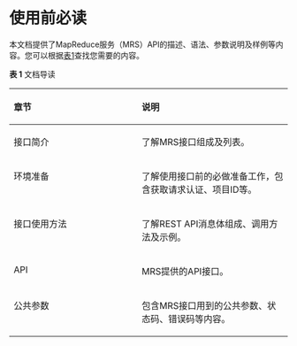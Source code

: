 # 使用前必读<a name="ZH-CN_TOPIC_0109962592"></a>

本文档提供了MapReduce服务（MRS）API的描述、语法、参数说明及样例等内容。您可以根据[表1](#table4106598815120)查找您需要的内容。

**表 1**  文档导读

<a name="table4106598815120"></a>
<table><thead align="left"><tr id="row6096568115120"><th class="cellrowborder" valign="top" width="46%" id="mcps1.2.3.1.1"><p id="p3927311715120"><a name="p3927311715120"></a><a name="p3927311715120"></a>章节</p>
</th>
<th class="cellrowborder" valign="top" width="54%" id="mcps1.2.3.1.2"><p id="p2700586915120"><a name="p2700586915120"></a><a name="p2700586915120"></a>说明</p>
</th>
</tr>
</thead>
<tbody><tr id="row3999175315120"><td class="cellrowborder" valign="top" width="46%" headers="mcps1.2.3.1.1 "><p id="p1810658615120"><a name="p1810658615120"></a><a name="p1810658615120"></a>接口简介</p>
</td>
<td class="cellrowborder" valign="top" width="54%" headers="mcps1.2.3.1.2 "><p id="p15303103115458"><a name="p15303103115458"></a><a name="p15303103115458"></a>了解MRS接口组成及列表。</p>
</td>
</tr>
<tr id="row4636455715120"><td class="cellrowborder" valign="top" width="46%" headers="mcps1.2.3.1.1 "><p id="p6454164915120"><a name="p6454164915120"></a><a name="p6454164915120"></a>环境准备</p>
</td>
<td class="cellrowborder" valign="top" width="54%" headers="mcps1.2.3.1.2 "><p id="p6049104415120"><a name="p6049104415120"></a><a name="p6049104415120"></a>了解使用接口前的必做准备工作，包含获取请求认证、项目ID等。</p>
</td>
</tr>
<tr id="row754849215120"><td class="cellrowborder" valign="top" width="46%" headers="mcps1.2.3.1.1 "><p id="p744812415120"><a name="p744812415120"></a><a name="p744812415120"></a>接口使用方法</p>
</td>
<td class="cellrowborder" valign="top" width="54%" headers="mcps1.2.3.1.2 "><p id="p1961619824411"><a name="p1961619824411"></a><a name="p1961619824411"></a>了解REST API消息体组成、调用方法及示例。</p>
</td>
</tr>
<tr id="row6097345915120"><td class="cellrowborder" valign="top" width="46%" headers="mcps1.2.3.1.1 "><p id="p3990316115120"><a name="p3990316115120"></a><a name="p3990316115120"></a>API</p>
</td>
<td class="cellrowborder" valign="top" width="54%" headers="mcps1.2.3.1.2 "><p id="p1093061515120"><a name="p1093061515120"></a><a name="p1093061515120"></a>MRS提供的API接口。</p>
</td>
</tr>
<tr id="row3126667915120"><td class="cellrowborder" valign="top" width="46%" headers="mcps1.2.3.1.1 "><p id="p4957310215120"><a name="p4957310215120"></a><a name="p4957310215120"></a>公共参数</p>
</td>
<td class="cellrowborder" valign="top" width="54%" headers="mcps1.2.3.1.2 "><p id="p53818146469"><a name="p53818146469"></a><a name="p53818146469"></a>包含MRS接口用到的公共参数、状态码、错误码等内容。</p>
</td>
</tr>
</tbody>
</table>

